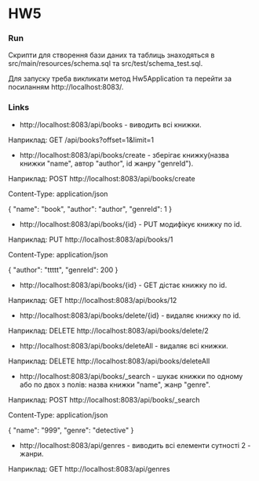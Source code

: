 # HW5
### Run
Скрипти для створення бази даних та таблиць знаходяться в src/main/resources/schema.sql та src/test/schema_test.sql. 

Для запуску треба викликати метод Hw5Application та перейти за посиланням http://localhost:8083/. 

### Links 
* http://localhost:8083/api/books - виводить всі книжки. 

Наприклад: GET /api/books?offset=1&limit=1
* http://localhost:8083/api/books/create - зберігає книжку(назва книжки "name", автор "author", id жанру "genreId"). 

Наприклад: POST http://localhost:8083/api/books/create

Content-Type: application/json

{
  "name": "book",
  "author": "author",
  "genreId": 1
}
* http://localhost:8083/api/books/{id} - PUT модифікує книжку по id.

Наприклад: PUT http://localhost:8083/api/books/1

Content-Type: application/json

{
  "author": "ttttt",
  "genreId": 200
}
* http://localhost:8083/api/books/{id} - GET дістає книжку по id. 

Наприклад: GET http://localhost:8083/api/books/12
* http://localhost:8083/api/books/delete/{id} - видаляє книжку по id.

Наприклад: DELETE http://localhost:8083/api/books/delete/2
* http://localhost:8083/api/books/deleteAll - видаляє всі книжки. 

Наприклад: DELETE http://localhost:8083/api/books/deleteAll
* http://localhost:8083/api/books/_search - шукає книжки по одному або по двох з полів: назва книжки "name", жанр "genre". 

Наприклад: POST http://localhost:8083/api/books/_search

Content-Type: application/json

{
  "name": "999",
  "genre": "detective"
}
* http://localhost:8083/api/genres - виводить всі елементи сутності 2 - жанри. 

Наприклад: GET http://localhost:8083/api/genres
